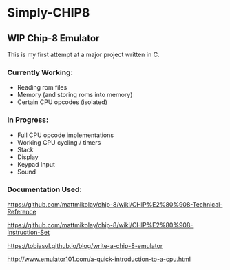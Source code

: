 # Simply-CHIP8
## WIP Chip-8 Emulator

This is my first attempt at a major project written in C.

### Currently Working:
- Reading rom files
- Memory (and storing roms into memory)
- Certain CPU opcodes (isolated)

### In Progress:
- Full CPU opcode implementations
- Working CPU cycling / timers
- Stack
- Display
- Keypad Input
- Sound

### Documentation Used:

https://github.com/mattmikolay/chip-8/wiki/CHIP%E2%80%908-Technical-Reference

https://github.com/mattmikolay/chip-8/wiki/CHIP%E2%80%908-Instruction-Set

https://tobiasvl.github.io/blog/write-a-chip-8-emulator

http://www.emulator101.com/a-quick-introduction-to-a-cpu.html
